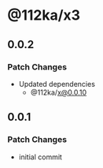 # @112ka/x3

## 0.0.2

### Patch Changes

- Updated dependencies
  - @112ka/x@0.0.10

## 0.0.1

### Patch Changes

- initial commit
